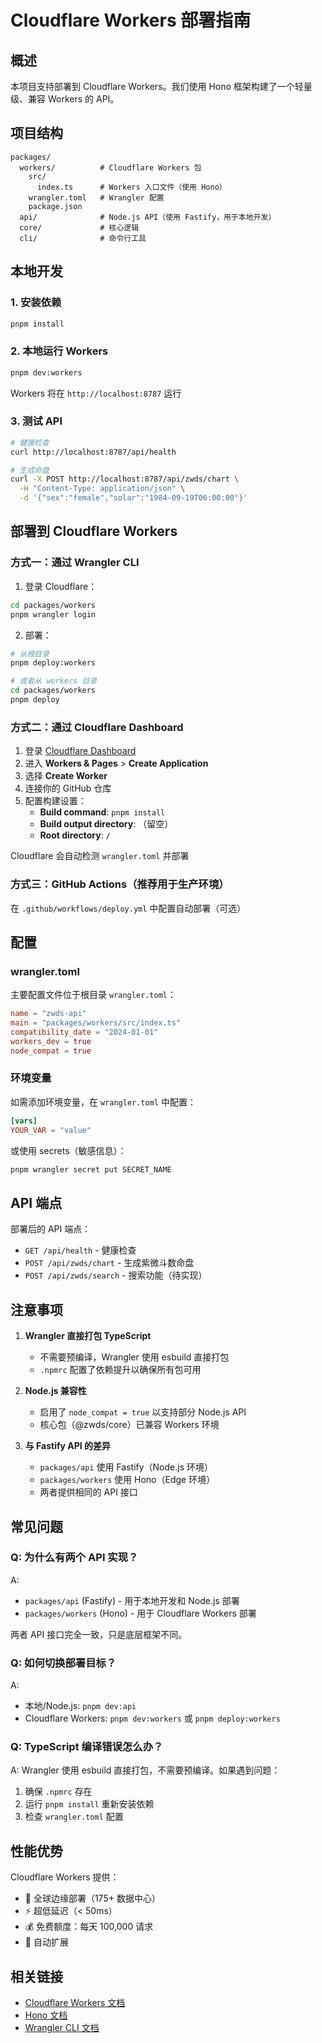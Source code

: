# Cloudflare Workers 部署指南

## 概述

本项目支持部署到 Cloudflare Workers。我们使用 Hono 框架构建了一个轻量级、兼容 Workers 的 API。

## 项目结构

```
packages/
  workers/          # Cloudflare Workers 包
    src/
      index.ts      # Workers 入口文件（使用 Hono）
    wrangler.toml   # Wrangler 配置
    package.json
  api/              # Node.js API（使用 Fastify，用于本地开发）
  core/             # 核心逻辑
  cli/              # 命令行工具
```

## 本地开发

### 1. 安装依赖

```bash
pnpm install
```

### 2. 本地运行 Workers

```bash
pnpm dev:workers
```

Workers 将在 `http://localhost:8787` 运行

### 3. 测试 API

```bash
# 健康检查
curl http://localhost:8787/api/health

# 生成命盘
curl -X POST http://localhost:8787/api/zwds/chart \
  -H "Content-Type: application/json" \
  -d '{"sex":"female","solar":"1984-09-19T06:00:00"}'
```

## 部署到 Cloudflare Workers

### 方式一：通过 Wrangler CLI

1. 登录 Cloudflare：

```bash
cd packages/workers
pnpm wrangler login
```

2. 部署：

```bash
# 从根目录
pnpm deploy:workers

# 或者从 workers 目录
cd packages/workers
pnpm deploy
```

### 方式二：通过 Cloudflare Dashboard

1. 登录 [Cloudflare Dashboard](https://dash.cloudflare.com)
2. 进入 **Workers & Pages** > **Create Application**
3. 选择 **Create Worker**
4. 连接你的 GitHub 仓库
5. 配置构建设置：
   - **Build command**: `pnpm install`
   - **Build output directory**: （留空）
   - **Root directory**: `/`

Cloudflare 会自动检测 `wrangler.toml` 并部署

### 方式三：GitHub Actions（推荐用于生产环境）

在 `.github/workflows/deploy.yml` 中配置自动部署（可选）

## 配置

### wrangler.toml

主要配置文件位于根目录 `wrangler.toml`：

```toml
name = "zwds-api"
main = "packages/workers/src/index.ts"
compatibility_date = "2024-01-01"
workers_dev = true
node_compat = true
```

### 环境变量

如需添加环境变量，在 `wrangler.toml` 中配置：

```toml
[vars]
YOUR_VAR = "value"
```

或使用 secrets（敏感信息）：

```bash
pnpm wrangler secret put SECRET_NAME
```

## API 端点

部署后的 API 端点：

- `GET /api/health` - 健康检查
- `POST /api/zwds/chart` - 生成紫微斗数命盘
- `POST /api/zwds/search` - 搜索功能（待实现）

## 注意事项

1. **Wrangler 直接打包 TypeScript**
   - 不需要预编译，Wrangler 使用 esbuild 直接打包
   - `.npmrc` 配置了依赖提升以确保所有包可用

2. **Node.js 兼容性**
   - 启用了 `node_compat = true` 以支持部分 Node.js API
   - 核心包（@zwds/core）已兼容 Workers 环境

3. **与 Fastify API 的差异**
   - `packages/api` 使用 Fastify（Node.js 环境）
   - `packages/workers` 使用 Hono（Edge 环境）
   - 两者提供相同的 API 接口

## 常见问题

### Q: 为什么有两个 API 实现？

A:
- `packages/api` (Fastify) - 用于本地开发和 Node.js 部署
- `packages/workers` (Hono) - 用于 Cloudflare Workers 部署

两者 API 接口完全一致，只是底层框架不同。

### Q: 如何切换部署目标？

A:
- 本地/Node.js: `pnpm dev:api`
- Cloudflare Workers: `pnpm dev:workers` 或 `pnpm deploy:workers`

### Q: TypeScript 编译错误怎么办？

A: Wrangler 使用 esbuild 直接打包，不需要预编译。如果遇到问题：
1. 确保 `.npmrc` 存在
2. 运行 `pnpm install` 重新安装依赖
3. 检查 `wrangler.toml` 配置

## 性能优势

Cloudflare Workers 提供：
- 🚀 全球边缘部署（175+ 数据中心）
- ⚡ 超低延迟（< 50ms）
- 💰 免费额度：每天 100,000 请求
- 🔄 自动扩展

## 相关链接

- [Cloudflare Workers 文档](https://developers.cloudflare.com/workers/)
- [Hono 文档](https://hono.dev/)
- [Wrangler CLI 文档](https://developers.cloudflare.com/workers/wrangler/)

